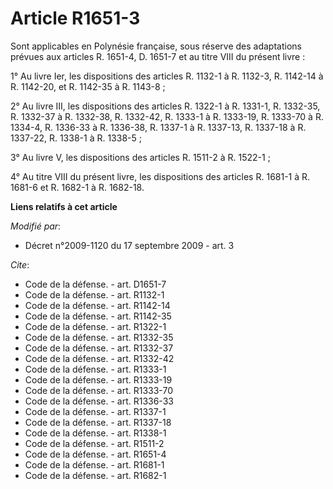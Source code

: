 # Article R1651-3

Sont applicables en Polynésie française, sous réserve des adaptations prévues aux articles R. 1651-4, D. 1651-7 et au titre
VIII du présent livre : 

1° Au livre Ier, les dispositions des articles R. 1132-1 à R. 1132-3, R. 1142-14 à R. 1142-20, et R. 1142-35 à R. 1143-8 ; 

2° Au livre III, les dispositions des articles R. 1322-1 à R. 1331-1, R. 1332-35, 
R. 1332-37 à R. 1332-38, R. 1332-42, R. 1333-1 à R. 1333-19, R. 1333-70 à R. 1334-4, R. 1336-33 à R. 1336-38, R. 1337-1 à R.
1337-13, R. 1337-18 à R. 1337-22, R. 1338-1 à R. 1338-5 ; 

3° Au livre V, les dispositions des articles R. 1511-2 à R. 1522-1 ; 

4° Au titre VIII du présent livre, les dispositions des articles R. 1681-1 à R. 1681-6 et R. 1682-1 à R. 1682-18.

**Liens relatifs à cet article**

_Modifié par_:

  - Décret n°2009-1120 du 17 septembre 2009 - art. 3

_Cite_:

  - Code de la défense. - art. D1651-7
  - Code de la défense. - art. R1132-1
  - Code de la défense. - art. R1142-14
  - Code de la défense. - art. R1142-35
  - Code de la défense. - art. R1322-1
  - Code de la défense. - art. R1332-35
  - Code de la défense. - art. R1332-37
  - Code de la défense. - art. R1332-42
  - Code de la défense. - art. R1333-1
  - Code de la défense. - art. R1333-19
  - Code de la défense. - art. R1333-70
  - Code de la défense. - art. R1336-33
  - Code de la défense. - art. R1337-1
  - Code de la défense. - art. R1337-18
  - Code de la défense. - art. R1338-1
  - Code de la défense. - art. R1511-2
  - Code de la défense. - art. R1651-4
  - Code de la défense. - art. R1681-1
  - Code de la défense. - art. R1682-1
